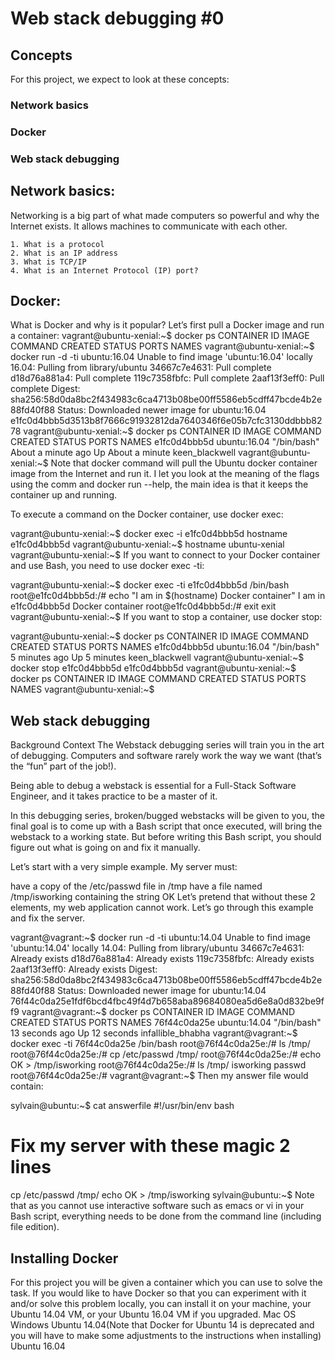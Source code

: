 # Web stack debugging #0


## Concepts
For this project, we expect to look at these concepts:

### Network basics
### Docker
### Web stack debugging

## Network basics:
Networking is a big part of what made computers so powerful and why the Internet exists. It allows machines to communicate with each other.

	1. What is a protocol
	2. What is an IP address
	3. What is TCP/IP
	4. What is an Internet Protocol (IP) port?
## Docker:

What is Docker and why is it popular? Let’s first pull a Docker image and run a container:
vagrant@ubuntu-xenial:~$ docker ps
CONTAINER ID        IMAGE               COMMAND             CREATED             STATUS              PORTS               NAMES
 vagrant@ubuntu-xenial:~$ docker run -d -ti ubuntu:16.04
 Unable to find image 'ubuntu:16.04' locally
 16.04: Pulling from library/ubuntu
 34667c7e4631: Pull complete
 d18d76a881a4: Pull complete
 119c7358fbfc: Pull complete
 2aaf13f3eff0: Pull complete
 Digest: sha256:58d0da8bc2f434983c6ca4713b08be00ff5586eb5cdff47bcde4b2e88fd40f88
 Status: Downloaded newer image for ubuntu:16.04
 e1fc0d4bbb5d3513b8f7666c91932812da7640346f6e05b7cfc3130ddbbb8278
 vagrant@ubuntu-xenial:~$ docker ps
 CONTAINER ID        IMAGE               COMMAND             CREATED              STATUS              PORTS               NAMES
 e1fc0d4bbb5d        ubuntu:16.04        "/bin/bash"         About a minute ago   Up About a minute                       keen_blackwell
 vagrant@ubuntu-xenial:~$
Note that docker command will pull the Ubuntu docker container image from the Internet and run it. I let you look at the meaning of the flags using the comm and docker run --help, the main idea is that it keeps the container up and running.

To execute a command on the Docker container, use docker exec:

 vagrant@ubuntu-xenial:~$ docker exec -i e1fc0d4bbb5d hostname
 e1fc0d4bbb5d
 vagrant@ubuntu-xenial:~$ hostname
 ubuntu-xenial
 vagrant@ubuntu-xenial:~$
If you want to connect to your Docker container and use Bash, you need to use docker exec -ti:

 vagrant@ubuntu-xenial:~$ docker exec -ti e1fc0d4bbb5d /bin/bash
 root@e1fc0d4bbb5d:/# echo "I am in $(hostname) Docker container"
 I am in e1fc0d4bbb5d Docker container
 root@e1fc0d4bbb5d:/# exit
 exit
 vagrant@ubuntu-xenial:~$
If you want to stop a container, use docker stop:

 vagrant@ubuntu-xenial:~$ docker ps
 CONTAINER ID        IMAGE               COMMAND             CREATED             STATUS              PORTS               NAMES
 e1fc0d4bbb5d        ubuntu:16.04        "/bin/bash"         5 minutes ago       Up 5 minutes                            keen_blackwell
 vagrant@ubuntu-xenial:~$ docker stop e1fc0d4bbb5d
 e1fc0d4bbb5d
 vagrant@ubuntu-xenial:~$ docker ps
 CONTAINER ID        IMAGE               COMMAND             CREATED             STATUS              PORTS               NAMES
 vagrant@ubuntu-xenial:~$

## Web stack debugging

Background Context
The Webstack debugging series will train you in the art of debugging. Computers and software rarely work the way we want (that’s the “fun” part of the job!).

Being able to debug a webstack is essential for a Full-Stack Software Engineer, and it takes practice to be a master of it.

In this debugging series, broken/bugged webstacks will be given to you, the final goal is to come up with a Bash script that once executed, will bring the webstack to a working state. But before writing this Bash script, you should figure out what is going on and fix it manually.

Let’s start with a very simple example. My server must:

have a copy of the /etc/passwd file in /tmp
have a file named /tmp/isworking containing the string OK Let’s pretend that without these 2 elements, my web application cannot work.
Let’s go through this example and fix the server.

vagrant@vagrant:~$ docker run -d -ti ubuntu:14.04
Unable to find image 'ubuntu:14.04' locally
14.04: Pulling from library/ubuntu
34667c7e4631: Already exists
d18d76a881a4: Already exists
119c7358fbfc: Already exists
2aaf13f3eff0: Already exists
Digest: sha256:58d0da8bc2f434983c6ca4713b08be00ff5586eb5cdff47bcde4b2e88fd40f88
Status: Downloaded newer image for ubuntu:14.04
76f44c0da25e1fdf6bcd4fbc49f4d7b658aba89684080ea5d6e8a0d832be9ff9
vagrant@vagrant:~$ docker ps
CONTAINER ID        IMAGE               COMMAND             CREATED             STATUS              PORTS               NAMES
76f44c0da25e        ubuntu:14.04        "/bin/bash"         13 seconds ago      Up 12 seconds                           infallible_bhabha
vagrant@vagrant:~$ docker exec -ti 76f44c0da25e /bin/bash
root@76f44c0da25e:/# ls /tmp/
root@76f44c0da25e:/# cp /etc/passwd /tmp/
root@76f44c0da25e:/# echo OK > /tmp/isworking
root@76f44c0da25e:/# ls /tmp/
isworking  passwd
root@76f44c0da25e:/#
vagrant@vagrant:~$
Then my answer file would contain:

sylvain@ubuntu:~$ cat answerfile
#!/usr/bin/env bash
# Fix my server with these magic 2 lines
cp /etc/passwd /tmp/
echo OK > /tmp/isworking
sylvain@ubuntu:~$
Note that as you cannot use interactive software such as emacs or vi in your Bash script, everything needs to be done from the command line (including file edition).

## Installing Docker
For this project you will be given a container which you can use to solve the task. If you would like to have Docker so that you can experiment with it and/or solve this problem locally, you can install it on your machine, your Ubuntu 14.04 VM, or your Ubuntu 16.04 VM if you upgraded.
Mac OS
Windows
Ubuntu 14.04(Note that Docker for Ubuntu 14 is deprecated and you will have to make some adjustments to the instructions when installing)
Ubuntu 16.04
